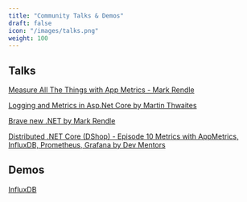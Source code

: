 ```yaml
---
title: "Community Talks & Demos"
draft: false
icon: "/images/talks.png"
weight: 100
---
```


## Talks

<i class="fa fa-hand-o-right"></i> [Measure All The Things with App Metrics - Mark Rendle](https://www.youtube.com/watch?v=YJgBAiPlG3k)

<i class="fa fa-hand-o-right"></i> [Logging and Metrics in Asp.Net Core by Martin Thwaites](https://www.youtube.com/watch?v=8vmhzV42hI8)

<i class="fa fa-hand-o-right"></i> [Brave new .NET by Mark Rendle](https://channel9.msdn.com/Events/NDC/NDC-Oslo-2017/BRK09)

<i class="fa fa-hand-o-right"></i> [Distributed .NET Core (DShop) - Episode 10 Metrics with AppMetrics, InfluxDB, Prometheus, Grafana by Dev Mentors](https://www.youtube.com/watch?v=2OiE-h9sNM4)

## Demos

<i class="fa fa-hand-o-right"></i> [InfluxDB](https://www.youtube.com/watch?v=i4u9SzfSkic)
